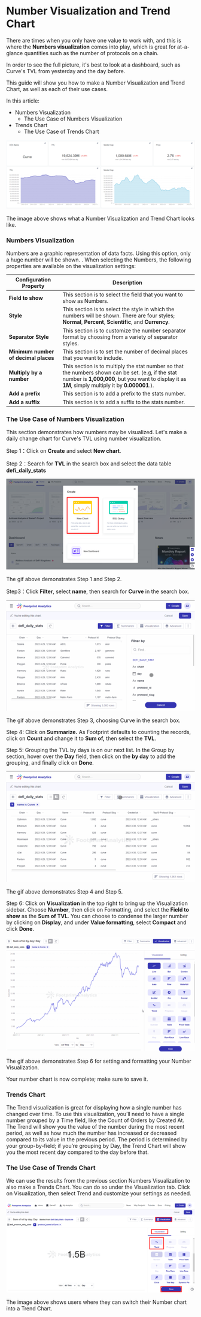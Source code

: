 # Number Visualization and Trend Chart

There are times when you only have one value to work with, and this is where the **Numbers visualization** comes into play, which is great for at-a-glance quantities such as the number of protocols on a chain.

In order to see the full picture, it's best to look at a dashboard, such as Curve's TVL from yesterday and the day before.

This guide will show you how to make a Number Visualization and Trend Chart, as well as each of their use cases.

In this article:

* Numbers Visualization
  * The Use Case of Numbers Visualization
* Trends Chart
  * The Use Case of Trends Chart

![](<../../.gitbook/assets/0 (6)>)

The image above shows what a Number Visualization and Trend Chart looks like.

### Numbers Visualization <a href="#_6tqc66sid5af" id="_6tqc66sid5af"></a>

Numbers are a graphic representation of data facts. Using this option, only a huge number will be shown. . When selecting the Numbers, the following properties are available on the visualization settings:

| **Configuration Property**           | **Description**                                                                                                                                                                                          |
| ------------------------------------ | -------------------------------------------------------------------------------------------------------------------------------------------------------------------------------------------------------- |
| **Field to show**                    | This section is to select the field that you want to show as Numbers.                                                                                                                                    |
| **Style**                            | This section is to select the style in which the numbers will be shown. There are four styles; **Normal**, **Percent**, **Scientific**, and **Currency**.                                                |
| **Separator Style**                  | This section is to customize the number separator format by choosing from a variety of separator styles.                                                                                                 |
| **Minimum number of decimal places** | This section is to set the number of decimal places that you want to include.                                                                                                                            |
| **Multiply by a number**             | This section is to multiply the stat number so that the numbers shown can be set. (e.g, if the stat number is **1,000,000**, but you want to display it as **1M**, simply multiply it by **0.000001**.). |
| **Add a prefix**                     | This section is to add a prefix to the stats number.                                                                                                                                                     |
| **Add a suffix**                     | This section is to add a suffix to the stats number.                                                                                                                                                     |

### The Use Case of Numbers Visualization <a href="#_m7gfq2613s8m" id="_m7gfq2613s8m"></a>

This section demonstrates how numbers may be visualized. Let's make a daily change chart for Curve's TVL using number visualization.

Step 1：Click on **Create** and select **New chart**.

Step 2：Search for **TVL** in the search box and select the data table **defi\_daily\_stats**

![This image demonstrates step 1 and step 2.](<../../.gitbook/assets/1 (6)>)

The gif above demonstrates Step 1 and Step 2.

Step3：Click **Filter**, select **name**, then search for **Curve** in the search box.

![](<../../.gitbook/assets/2 (5)>)

The gif above demonstrates Step 3, choosing Curve in the search box.

Step 4: Click on **Summarize.** As Footprint defaults to counting the records, click on **Count** and change it to **Sum of,** then select the **TVL**.

Step 5: Grouping the TVL by days is on our next list. In the Group by section, hover over the **Day** field, then click on the **by day** to add the grouping, and finally click on **Done**.

![](<../../.gitbook/assets/3 (6)>)

The gif above demonstrates Step 4 and Step 5.

Step 6: Click on **Visualization** in the top right to bring up the Visualization sidebar. Choose **Number**, then click on Formatting, and select the **Field to show** as the **Sum of TVL**. You can choose to condense the larger number by clicking on **Display**, and under **Value formatting**, select **Compact** and click **Done**.

![](<../../.gitbook/assets/4 (8)>)

The gif above demonstrates Step 6 for setting and formatting your Number Visualization.

Your number chart is now complete; make sure to save it.

### Trends Chart <a href="#_zhxtoul1wlqo" id="_zhxtoul1wlqo"></a>

The Trend visualization is great for displaying how a single number has changed over time. To use this visualization, you’ll need to have a single number grouped by a Time field, like the Count of Orders by Created At. The Trend will show you the value of the number during the most recent period, as well as how much the number has increased or decreased compared to its value in the previous period. The period is determined by your group-by-field; if you’re grouping by Day, the Trend Chart will show you the most recent day compared to the day before that.

### The Use Case of Trends Chart <a href="#_rdpi8z26twv5" id="_rdpi8z26twv5"></a>

We can use the results from the previous section Numbers Visualization to also make a Trends Chart. You can do so under the Visualization tab. Click on Visualization, then select Trend and customize your settings as needed.

![](<../../.gitbook/assets/5 (4)>)

The image above shows users where they can switch their Number chart into a Trend Chart.
